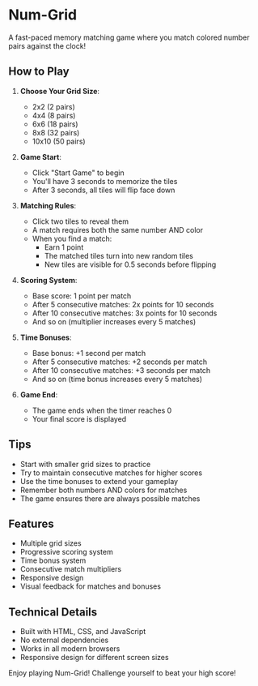 # Num-Grid

A fast-paced memory matching game where you match colored number pairs against the clock!

## How to Play

1. **Choose Your Grid Size**:
   - 2x2 (2 pairs)
   - 4x4 (8 pairs)
   - 6x6 (18 pairs)
   - 8x8 (32 pairs)
   - 10x10 (50 pairs)

2. **Game Start**:
   - Click "Start Game" to begin
   - You'll have 3 seconds to memorize the tiles
   - After 3 seconds, all tiles will flip face down

3. **Matching Rules**:
   - Click two tiles to reveal them
   - A match requires both the same number AND color
   - When you find a match:
     - Earn 1 point
     - The matched tiles turn into new random tiles
     - New tiles are visible for 0.5 seconds before flipping

4. **Scoring System**:
   - Base score: 1 point per match
   - After 5 consecutive matches: 2x points for 10 seconds
   - After 10 consecutive matches: 3x points for 10 seconds
   - And so on (multiplier increases every 5 matches)

5. **Time Bonuses**:
   - Base bonus: +1 second per match
   - After 5 consecutive matches: +2 seconds per match
   - After 10 consecutive matches: +3 seconds per match
   - And so on (time bonus increases every 5 matches)

6. **Game End**:
   - The game ends when the timer reaches 0
   - Your final score is displayed

## Tips

- Start with smaller grid sizes to practice
- Try to maintain consecutive matches for higher scores
- Use the time bonuses to extend your gameplay
- Remember both numbers AND colors for matches
- The game ensures there are always possible matches

## Features

- Multiple grid sizes
- Progressive scoring system
- Time bonus system
- Consecutive match multipliers
- Responsive design
- Visual feedback for matches and bonuses

## Technical Details

- Built with HTML, CSS, and JavaScript
- No external dependencies
- Works in all modern browsers
- Responsive design for different screen sizes

Enjoy playing Num-Grid! Challenge yourself to beat your high score! 